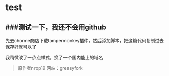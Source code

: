 # test
###测试一下，我还不会用github
---

先去chorme商店下载tampermonkey插件，然后添加脚本，把这篇代码复制过去保存好就可以了

我稍微改了一点点样式，换了一个国内能上的域名

> 原作者nrop19 网站：greasyfork
